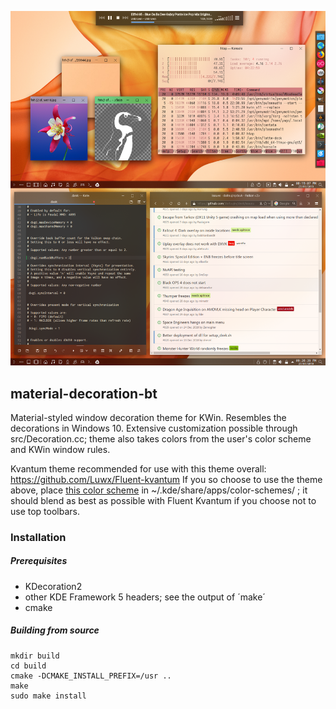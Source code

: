 ![Demo](data/preview.png)

## material-decoration-bt
Material-styled window decoration theme for KWin. Resembles the decorations in Windows 10.
Extensive customization possible through src/Decoration.cc; theme also takes colors from the user's color scheme and KWin window rules.

Kvantum theme recommended for use with this theme overall: https://github.com/Luwx/Fluent-kvantum
If you so choose to use the theme above, place [this color scheme](https://github.com/yagomont/warna-mac-kvmd/blob/master/WarnaMac20DarkerKVMD.colors) in ~/.kde/share/apps/color-schemes/ ; it should blend as best as possible with Fluent Kvantum if you choose not to use top toolbars.

### Installation

##### Prerequisites

* KDecoration2
* other KDE Framework 5 headers; see the output of ´make´
* cmake

##### Building from source

```
mkdir build
cd build
cmake -DCMAKE_INSTALL_PREFIX=/usr ..
make
sudo make install
```
